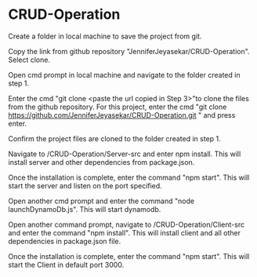 # CRUD-Operation
Create a folder in local machine to save the project from git.

Copy the link from github repository "JenniferJeyasekar/CRUD-Operation". Select clone.

Open cmd prompt in local machine and navigate to the folder created in step 1.

Enter the cmd "git clone <paste the url copied in Step 3>"to clone the files from the github repository. For this project, enter the cmd "git clone https://github.com/JenniferJeyasekar/CRUD-Operation.git " and press enter.

Confirm the project files are cloned to the folder created in step 1.

Navigate to <created folder>/CRUD-Operation/Server-src and enter npm install. This will install server and other dependencies from package.json.
  
Once the installation is complete, enter the command "npm start". This will start the server and listen on the port specified.

Open another cmd prompt and enter the command "node launchDynamoDb.js". This will start dynamodb.

Open another command prompt, navigate to <created folder>/CRUD-Operation/Client-src and enter the command "npm install". This will install client and all other dependencies in package.json file.
  
Once the installation is complete, enter the command "npm start". This will start the Client in default port 3000.
